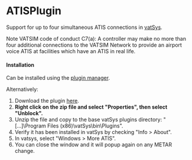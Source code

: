 # ATISPlugin

Support for up to four simultaneous ATIS connections in [vatSys](https://virtualairtrafficsystem.com/).

Note VATSIM code of conduct C7(a): A controller may make no more than four additional connections to the VATSIM Network to provide an airport voice ATIS at facilities which have an ATIS in real life.

#### Installation

Can be installed using the [plugin manager](https://github.com/badvectors/PluginManager).

Alternatively:
1. Download the plugin [here](https://github.com/badvectors/ATISPlugin/releases).
2. **Right click on the zip file and select "Properties", then select "Unblock".**
3. Unzip the file and copy to the base vatSys plugins directory: "[...]\Program Files (x86)\vatSys\bin\Plugins".
4. Verify it has been installed in vatSys by checking "Info > About".
5. In vatsys, select "Windows > More ATIS".
6. You can close the window and it will popup again on any METAR change.
